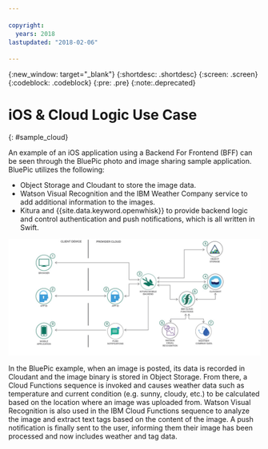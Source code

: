 ```yaml
---

copyright:
  years: 2018
lastupdated: "2018-02-06"

---
```

{:new_window: target="_blank"}
{:shortdesc: .shortdesc}
{:screen: .screen}
{:codeblock: .codeblock}
{:pre: .pre}
{:note:.deprecated}

# iOS & Cloud Logic Use Case
{: #sample_cloud}

An example of an iOS application using a Backend For Frontend (BFF) can be seen through the BluePic photo and image sharing sample application. BluePic utilizes the following:

* Object Storage and Cloudant to store the image data.
* Watson Visual Recognition and the IBM Weather Company service to add additional information to the images.
* Kitura and {{site.data.keyword.openwhisk}} to provide backend logic and control authentication and push notifications, which is all written in Swift.

![BluePic](images/cloudlogic.png "BluePic Flow")

In the BluePic example, when an image is posted, its data is recorded in Cloudant and the image binary is stored in Object Storage. From there, a Cloud Functions sequence is invoked and causes weather data such as temperature and current condition (e.g. sunny, cloudy, etc.) to be calculated based on the location where an image was uploaded from. Watson Visual Recognition is also used in the IBM Cloud Functions sequence to analyze the image and extract text tags based on the content of the image. A push notification is finally sent to the user, informing them their image has been processed and now includes weather and tag data.
